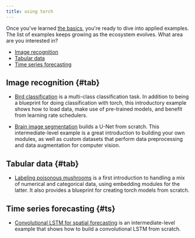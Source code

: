 ```yaml
---
title: using torch
---
```


Once you've learned [the basics](/getting_started), you're ready to dive into applied examples. The list of examples keeps growing as the ecosystem evolves. What area are you interested in?

-   [Image recognition](#imag)
-   [Tabular data](#tab)
-   [Time series forecasting](#ts)

## Image recognition {#tab}

-   [Bird classification](https://blogs.rstudio.com/ai/posts/2020-10-19-torch-image-classification/) is a multi-class classification task. In addition to being a blueprint for doing classification with torch, this introductory example shows how to load data, make use of pre-trained models, and benefit from learning rate schedulers.

-   [Brain image segmentation](https://blogs.rstudio.com/ai/posts/2020-11-30-torch-brain-segmentation/) builds a U-Net from scratch. This intermediate-level example is a great introduction to building your own modules, as well as custom datasets that perform data preprocessing and data augmentation for computer vision.

## Tabular data {#tab}

-   [Labeling poisonous mushrooms](https://blogs.rstudio.com/ai/posts/2020-11-03-torch-tabular/) is a first introduction to handling a mix of numerical and categorical data, using embedding modules for the latter. It also provides a blueprint for creating torch models from scratch.

## Time series forecasting {#ts}

-   [Convolutional LSTM for spatial forecasting](https://blogs.rstudio.com/ai/posts/2020-12-17-torch-convlstm/) is an intermediate-level example that shows how to build a convolutional LSTM from scratch.

## 
